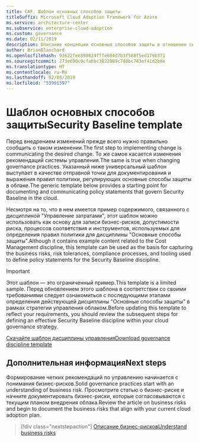```yaml
---
title: CAF. Шаблон основных способов защиты
titleSuffix: Microsoft Cloud Adoption Framework for Azure
ms.service: architecture-center
ms.subservice: enterprise-cloud-adoption
ms.custom: governance
ms.date: 02/11/2019
description: Описание концепции основных способов защиты в отношении системы управления облаком
author: BrianBlanchard
ms.openlocfilehash: 93622fee899824fffe604d7b3f588f5ed179b371
ms.sourcegitcommit: 273e690c0cfabbc3822089c7d8bc743ef41d2b6e
ms.translationtype: HT
ms.contentlocale: ru-RU
ms.lasthandoff: 02/08/2019
ms.locfileid: "55901597"
---
```

# <a name="security-baseline-template"></a><span data-ttu-id="6e33a-103">Шаблон основных способов защиты</span><span class="sxs-lookup"><span data-stu-id="6e33a-103">Security Baseline template</span></span>

<span data-ttu-id="6e33a-104">Перед внедрением изменений прежде всего нужно правильно сообщить о таком изменении.</span><span class="sxs-lookup"><span data-stu-id="6e33a-104">The first step to implementing change is communicating the desired change.</span></span> <span data-ttu-id="6e33a-105">То же самое касается изменения рекомендаций системы управления.</span><span class="sxs-lookup"><span data-stu-id="6e33a-105">The same is true when changing governance practices.</span></span> <span data-ttu-id="6e33a-106">Указанный ниже универсальный шаблон выступает в качестве отправной точки для документирования и выражения правил политики, регулирующих основные способы защиты в облаке.</span><span class="sxs-lookup"><span data-stu-id="6e33a-106">The generic template below provides a starting point for documenting and communicating policy statements that govern Security Baseline in the cloud.</span></span>

<span data-ttu-id="6e33a-107">Несмотря на то, что в нем имеется пример содержимого, связанного с дисциплиной "Управление затратами", этот шаблон можно использовать как основу для записи бизнес-рисков, допустимости риска, процессов соответствия и инструментов, используемых для определения правил политики для дисциплины "Основные способы защиты".</span><span class="sxs-lookup"><span data-stu-id="6e33a-107">Although it contains example content related to the Cost Management discipline, this template can be used as the basis for capturing the business risks, risk tolerances, compliance processes, and tooling used to define policy statements for the Security Baseline discipline.</span></span>

> [!IMPORTANT]
> <span data-ttu-id="6e33a-108">Этот шаблон — это ограниченный пример.</span><span class="sxs-lookup"><span data-stu-id="6e33a-108">This template is a limited sample.</span></span> <span data-ttu-id="6e33a-109">Перед обновлением этого шаблона в соответствии со своими требованиями следует ознакомиться с последующими этапами определения действующей дисциплины "Основные способы защиты" в рамках стратегии управления облаком.</span><span class="sxs-lookup"><span data-stu-id="6e33a-109">Before updating this template to reflect your requirements, you should review the subsequent steps for defining an effective Security Baseline discipline within your cloud governance strategy.</span></span>

<!-- markdownlint-disable MD033 -->

 <span data-ttu-id="6e33a-110"><a href="https://archcenter.blob.core.windows.net/cdn/fusion/governance/Governance Discipline Template.docx">Скачайте шаблон дисциплины управления</a></span><span class="sxs-lookup"><span data-stu-id="6e33a-110"><a href="https://archcenter.blob.core.windows.net/cdn/fusion/governance/Governance Discipline Template.docx">Download governance discipline template</a></span></span>

<!-- markdownlint-enable MD033 -->

## <a name="next-steps"></a><span data-ttu-id="6e33a-111">Дополнительная информация</span><span class="sxs-lookup"><span data-stu-id="6e33a-111">Next steps</span></span>

<span data-ttu-id="6e33a-112">Формирование четких рекомендаций по управлению начинается с понимания бизнес-рисков.</span><span class="sxs-lookup"><span data-stu-id="6e33a-112">Solid governance practices start with an understanding of business risk.</span></span> <span data-ttu-id="6e33a-113">Просмотрите статью о бизнес-риске и начните документировать бизнес-риски, которые согласовываются с текущим планом внедрения облака.</span><span class="sxs-lookup"><span data-stu-id="6e33a-113">Review the article on business risks and begin to document the business risks that align with your current cloud adoption plan.</span></span>

> [!div class="nextstepaction"]
> [<span data-ttu-id="6e33a-114">Описание бизнес-рисков</span><span class="sxs-lookup"><span data-stu-id="6e33a-114">Understand business risks</span></span>](./business-risks.md)

